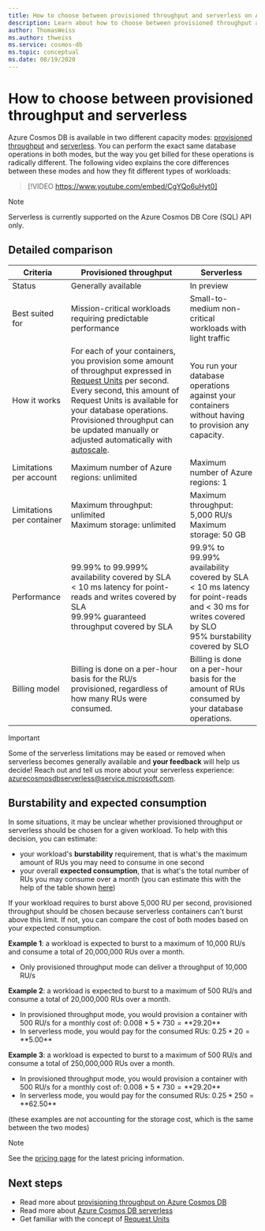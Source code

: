 ```yaml
---
title: How to choose between provisioned throughput and serverless on Azure Cosmos DB
description: Learn about how to choose between provisioned throughput and serverless for your workload. 
author: ThomasWeiss
ms.author: thweiss
ms.service: cosmos-db
ms.topic: conceptual
ms.date: 08/19/2020
---
```


# How to choose between provisioned throughput and serverless

Azure Cosmos DB is available in two different capacity modes: [provisioned throughput](set-throughput.md) and [serverless](serverless.md). You can perform the exact same database operations in both modes, but the way you get billed for these operations is radically different. The following video explains the core differences between these modes and how they fit different types of workloads:

> [!VIDEO https://www.youtube.com/embed/CgYQo6uHyt0]

> [!NOTE]
> Serverless is currently supported on the Azure Cosmos DB Core (SQL) API only.

## Detailed comparison

| Criteria | Provisioned throughput | Serverless |
| --- | --- | --- |
| Status | Generally available | In preview |
| Best suited for | Mission-critical workloads requiring predictable performance | Small-to-medium non-critical workloads with light traffic |
| How it works | For each of your containers, you provision some amount of throughput expressed in [Request Units](request-units.md) per second. Every second, this amount of Request Units is available for your database operations. Provisioned throughput can be updated manually or adjusted automatically with [autoscale](provision-throughput-autoscale.md). | You run your database operations against your containers without having to provision any capacity. |
| Limitations per account | Maximum number of Azure regions: unlimited | Maximum number of Azure regions: 1 |
| Limitations per container | Maximum throughput: unlimited<br>Maximum storage: unlimited | Maximum throughput: 5,000 RU/s<br>Maximum storage: 50 GB |
| Performance | 99.99% to 99.999% availability covered by SLA<br>< 10 ms latency for point-reads and writes covered by SLA<br>99.99% guaranteed throughput covered by SLA | 99.9% to 99.99% availability covered by SLA<br>< 10 ms latency for point-reads and < 30 ms for writes covered by SLO<br>95% burstability covered by SLO |
| Billing model | Billing is done on a per-hour basis for the RU/s provisioned, regardless of how many RUs were consumed. | Billing is done on a per-hour basis for the amount of RUs consumed by your database operations. |

> [!IMPORTANT]
> Some of the serverless limitations may be eased or removed when serverless becomes generally available and **your feedback** will help us decide! Reach out and tell us more about your serverless experience: [azurecosmosdbserverless@service.microsoft.com](mailto:azurecosmosdbserverless@service.microsoft.com).

## Burstability and expected consumption

In some situations, it may be unclear whether provisioned throughput or serverless should be chosen for a given workload. To help with this decision, you can estimate:

- your workload's **burstability** requirement, that is what's the maximum amount of RUs you may need to consume in one second
- your overall **expected consumption**, that is what's the total number of RUs you may consume over a month (you can estimate this with the help of the table shown [here](plan-manage-costs.md#estimating-serverless-costs))

If your workload requires to burst above 5,000 RU per second, provisioned throughput should be chosen because serverless containers can't burst above this limit. If not, you can compare the cost of both modes based on your expected consumption.

**Example 1**: a workload is expected to burst to a maximum of 10,000 RU/s and consume a total of 20,000,000 RUs over a month.

- Only provisioned throughput mode can deliver a throughput of 10,000 RU/s

**Example 2**: a workload is expected to burst to a maximum of 500 RU/s and consume a total of 20,000,000 RUs over a month.

- In provisioned throughput mode, you would provision a container with 500 RU/s for a monthly cost of: $0.008 * 5 * 730 = **$29.20**
- In serverless mode, you would pay for the consumed RUs: $0.25 * 20 = **$5.00**

**Example 3**: a workload is expected to burst to a maximum of 500 RU/s and consume a total of 250,000,000 RUs over a month.

- In provisioned throughput mode, you would provision a container with 500 RU/s for a monthly cost of: $0.008 * 5 * 730 = **$29.20**
- In serverless mode, you would pay for the consumed RUs: $0.25 * 250 = **$62.50**

(these examples are not accounting for the storage cost, which is the same between the two modes)

> [!NOTE]
> See the [pricing page](https://azure.microsoft.com/pricing/details/cosmos-db/) for the latest pricing information.

## Next steps

- Read more about [provisioning throughput on Azure Cosmos DB](set=throughput.md)
- Read more about [Azure Cosmos DB serverless](serverless.md)
- Get familiar with the concept of [Request Units](request-units.md)
